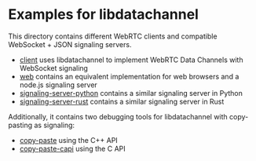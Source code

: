 # Examples for libdatachannel

This directory contains different WebRTC clients and compatible WebSocket + JSON signaling servers.

- [client](client) uses libdatachannel to implement WebRTC Data Channels with WebSocket signaling
- [web](web) contains an equivalent implementation for web browsers and a node.js signaling server
- [signaling-server-python](signaling-server-python) contains a similar signaling server in Python
- [signaling-server-rust](signaling-server-rust) contains a similar signaling server in Rust

Additionally, it contains two debugging tools for libdatachannel with copy-pasting as signaling:
- [copy-paste](copy-paste) using the C++ API
- [copy-paste-capi](copy-paste-capi) using the C API

